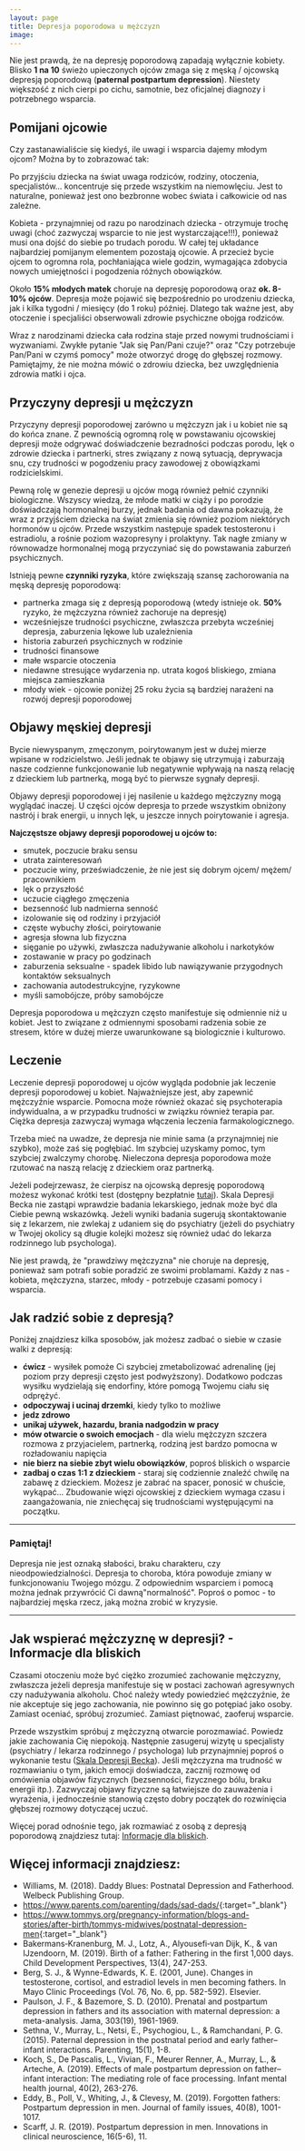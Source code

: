 ```yaml
---
layout: page
title: Depresja poporodowa u mężczyzn
image: 
---
```


Nie jest prawdą, że na depresję poporodową zapadają wyłącznie kobiety. Blisko <strong>1 na 10</strong> świeżo upieczonych ojców zmaga się z męską / ojcowską depresją poporodową (<strong>paternal postpartum depression</strong>). Niestety większość z nich cierpi po cichu, samotnie, bez oficjalnej diagnozy i potrzebnego wsparcia.

## Pomijani ojcowie
Czy zastanawialiście się kiedyś, ile uwagi i wsparcia dajemy młodym ojcom? Można by to zobrazować tak:


Po przyjściu dziecka na świat uwaga rodziców, rodziny, otoczenia, specjalistów... koncentruje się przede wszystkim na niemowlęciu. Jest to naturalne, ponieważ jest ono bezbronne wobec świata i całkowicie od nas zależne. 

Kobieta - przynajmniej od razu po narodzinach dziecka - otrzymuje trochę uwagi (choć zazwyczaj wsparcie to nie jest wystarczające!!!),  ponieważ musi ona dojść do siebie po trudach porodu. W całej tej układance najbardziej pomijanym elementem pozostają ojcowie. A przecież bycie ojcem to ogromna rola, pochłaniająca wiele godzin, wymagająca zdobycia nowych umiejętności i pogodzenia różnych obowiązków. 

Około <strong>15% młodych matek</strong> choruje na depresję poporodową oraz <strong>ok. 8-10% ojców</strong>. Depresja może pojawić się bezpośrednio po urodzeniu dziecka, jak i kilka tygodni / miesięcy (do 1 roku) później.  Dlatego tak ważne jest, aby otoczenie i specjaliści obserwowali zdrowie psychiczne obojga rodziców. 

<div class="box">
Wraz z narodzinami dziecka cała rodzina staje przed nowymi trudnościami i wyzwaniami. Zwykłe pytanie "Jak się Pan/Pani czuje?" oraz "Czy potrzebuje Pan/Pani w czymś pomocy" może otworzyć drogę do głębszej rozmowy. Pamiętajmy, że nie można mówić o zdrowiu dziecka, bez uwzględnienia zdrowia matki i ojca. 
</div>


## Przyczyny depresji u mężczyzn
Przyczyny depresji poporodowej zarówno u mężczyzn jak i u kobiet nie są do końca znane. Z pewnością ogromną rolę w powstawaniu ojcowskiej depresji może odgrywać doświadczenie bezradności podczas porodu, lęk o zdrowie dziecka i partnerki, stres związany z nową sytuacją, deprywacja snu, czy trudności w pogodzeniu pracy zawodowej z obowiązkami rodzicielskimi. 

Pewną rolę w genezie depresji u ojców mogą również pełnić czynniki biologiczne. Wszyscy wiedzą, że młode matki w ciąży i po porodzie doświadczają hormonalnej burzy, jednak badania od dawna pokazują, że wraz z przyjściem dziecka na świat zmienia się również poziom niektórych hormonów u ojców. Przede wszystkim następuje spadek testosteronu i estradiolu, a rośnie poziom wazopresyny i prolaktyny. Tak nagłe zmiany w równowadze hormonalnej mogą przyczyniać się do powstawania zaburzeń psychicznych. 

Istnieją pewne <strong>czynniki ryzyka</strong>, które zwiększają szansę zachorowania na męską depresję poporodową:
- partnerka zmaga się z depresją poporodową (wtedy istnieje ok. <strong>50%</strong> ryzyko, że mężczyzna również zachoruje na depresję)
- wcześniejsze trudności psychiczne, zwłaszcza przebyta wcześniej depresja, zaburzenia lękowe lub uzależnienia
- historia zaburzeń psychicznych w rodzinie
- trudności finansowe
- małe wsparcie otoczenia
- niedawne stresujące wydarzenia np. utrata kogoś bliskiego, zmiana miejsca zamieszkania
- młody wiek - ojcowie poniżej 25 roku życia są bardziej narażeni na rozwój depresji poporodowej

## Objawy męskiej depresji
Bycie niewyspanym, zmęczonym, poirytowanym jest w dużej mierze wpisane w rodzicielstwo. Jeśli jednak te objawy się utrzymują i zaburzają nasze codzienne funkcjonowanie lub negatywnie wpływają na naszą relację z dzieckiem lub partnerką, mogą być to pierwsze sygnały depresji. 

Objawy depresji poporodowej i jej nasilenie u każdego mężczyzny mogą wyglądać inaczej. U części ojców depresja to przede wszystkim obniżony nastrój i brak energii, u innych lęk, u jeszcze innych poirytowanie i agresja.

<strong>Najczęstsze objawy depresji poporodowej u ojców to:</strong>
- smutek, poczucie braku sensu
- utrata zainteresowań
- poczucie winy, przeświadczenie, że nie jest się dobrym ojcem/ mężem/ pracownikiem 
- lęk o przyszłość
- uczucie ciągłego zmęczenia
- bezsenność lub nadmierna senność
- izolowanie się od rodziny i przyjaciół
- częste wybuchy złości, poirytowanie
- agresja słowna lub fizyczna 
- sięganie po używki, zwłaszcza nadużywanie alkoholu i narkotyków
- zostawanie w pracy po godzinach 
- zaburzenia seksualne - spadek libido lub nawiązywanie przygodnych kontaktów seksualnych 
- zachowania autodestrukcyjne, ryzykowne 
- myśli samobójcze, próby samobójcze

<div class="box">
Depresja poporodowa u mężczyzn często manifestuje się odmiennie niż u kobiet. Jest to związane z odmiennymi sposobami radzenia sobie ze stresem, które w dużej mierze uwarunkowane są biologicznie i kulturowo.
</div>


## Leczenie
Leczenie depresji poporodowej u ojców wygląda podobnie jak leczenie depresji poporodowej u kobiet. Najważniejsze jest, aby zapewnić mężczyźnie wsparcie. Pomocna może również okazać się psychoterapia indywidualna, a w przypadku trudności w związku również terapia par. Ciężka depresja zazwyczaj wymaga włączenia leczenia farmakologicznego. 

Trzeba mieć na uwadze, że depresja nie minie sama (a przynajmniej nie szybko), może zaś się pogłębiać. Im szybciej uzyskamy pomoc, tym szybciej zwalczymy chorobę. Nieleczona depresja poporodowa może rzutować na naszą relację z dzieckiem oraz partnerką. 

Jeżeli podejrzewasz, że cierpisz na ojcowską depresję poporodową możesz wykonać krótki test (dostępny bezpłatnie [tutaj](https://depresjapoporodowa.pl/artykuly/test-na-depresje)). Skala Depresji Becka nie zastąpi wprawdzie badania lekarskiego, jednak może być dla Ciebie pewną wskazówką. Jeżeli wyniki badania sugerują skontaktowanie się z lekarzem, nie zwlekaj z udaniem się do psychiatry (jeżeli do psychiatry w Twojej okolicy są długie kolejki możesz się również udać do lekarza rodzinnego lub psychologa). 

<div class="box">
Nie jest prawdą, że "prawdziwy mężczyzna" nie choruje na depresję, ponieważ sam potrafi sobie poradzić ze swoimi problamami. Każdy z nas - kobieta, mężczyzna, starzec, młody - potrzebuje czasami pomocy i wsparcia.
</div>

## Jak radzić sobie z depresją?
Poniżej znajdziesz kilka sposobów, jak możesz zadbać o siebie w czasie walki z depresją:
- **ćwicz** - wysiłek pomoże Ci szybciej zmetabolizować adrenalinę (jej poziom przy depresji często jest podwyższony). Dodatkowo podczas wysiłku wydzielają się endorfiny, które pomogą Twojemu ciału się odprężyć. 
- **odpoczywaj i ucinaj drzemki**, kiedy tylko to możliwe 
- **jedz zdrowo**
- **unikaj używek, hazardu, brania nadgodzin w pracy**
- **mów otwarcie o swoich emocjach** - dla wielu mężczyzn szczera rozmowa z przyjacielem, partnerką, rodziną jest bardzo pomocna w rozładowaniu napięcia
- **nie bierz na siebie zbyt wielu obowiązków**, poproś bliskich o wsparcie
- **zadbaj o czas 1:1 z dzieckiem** - staraj się codziennie znaleźć chwilę na zabawę z dzieckiem. Możesz je zabrać na spacer, ponosić w chuście, wykąpać... Zbudowanie więzi ojcowskiej z dzieckiem wymaga czasu i zaangażowania, nie zniechęcaj się trudnościami występującymi na początku.

---

### Pamiętaj!
Depresja nie jest oznaką słabości, braku charakteru, czy nieodpowiedzialności. Depresja to choroba, która powoduje zmiany w funkcjonowaniu Twojego mózgu. Z odpowiednim wsparciem i pomocą można jednak przywrócić Ci  dawną"normalność". Poproś o pomoc - to najbardziej męska rzecz, jaką można zrobić w kryzysie.

---


## Jak wspierać mężczyznę w depresji? - Informacje dla bliskich 
Czasami otoczeniu może być ciężko zrozumieć zachowanie mężczyzny, zwłaszcza jeżeli depresja manifestuje się w postaci zachowań agresywnych czy nadużywania alkoholu. Choć należy wtedy powiedzieć mężczyźnie, że nie akceptuje się jego zachowania, nie powinno się go potępiać jako osoby. Zamiast oceniać, spróbuj zrozumieć. Zamiast piętnować, zaoferuj wsparcie. 

Przede wszystkim spróbuj z mężczyzną otwarcie porozmawiać. Powiedz jakie zachowania Cię niepokoją. Następnie zasugeruj wizytę u specjalisty (psychiatry / lekarza rodzinnego / psychologa) lub przynajmniej poproś o wykonanie testu ([Skala Depresji Becka](https://depresjapoporodowa.pl/artykuly/test-na-depresje)). Jeśli mężczyzna ma trudność w rozmawianiu o tym, jakich emocji doświadcza, zacznij rozmowę od omówienia objawów fizycznych (bezsenności, fizycznego bólu, braku energii itp.). Zazwyczaj objawy fizyczne są łatwiejsze do zauważenia i wyrażenia, i jednocześnie stanowią często dobry początek do rozwinięcia głębszej rozmowy dotyczącej uczuć. 

Więcej porad odnośnie tego, jak rozmawiać z osobą z depresją poporodową znajdziesz tutaj: [Informacje dla bliskich](https://depresjapoporodowa.pl/informacje-dla-bliskich). 


## Więcej informacji znajdziesz:
- Williams, M. (2018). Daddy Blues: Postnatal Depression and Fatherhood. Welbeck Publishing Group.
- <https://www.parents.com/parenting/dads/sad-dads/>{:target="_blank"}
- <https://www.tommys.org/pregnancy-information/blogs-and-stories/after-birth/tommys-midwives/postnatal-depression-men>{:target="_blank"}
- Bakermans‐Kranenburg, M. J., Lotz, A., Alyousefi‐van Dijk, K., & van IJzendoorn, M. (2019). Birth of a father: Fathering in the first 1,000 days. Child Development Perspectives, 13(4), 247-253.
- Berg, S. J., & Wynne-Edwards, K. E. (2001, June). Changes in testosterone, cortisol, and estradiol levels in men becoming fathers. In Mayo Clinic Proceedings (Vol. 76, No. 6, pp. 582-592). Elsevier.
- Paulson, J. F., & Bazemore, S. D. (2010). Prenatal and postpartum depression in fathers and its association with maternal depression: a meta-analysis. Jama, 303(19), 1961-1969.
- Sethna, V., Murray, L., Netsi, E., Psychogiou, L., & Ramchandani, P. G. (2015). Paternal depression in the postnatal period and early father–infant interactions. Parenting, 15(1), 1-8.
- Koch, S., De Pascalis, L., Vivian, F., Meurer Renner, A., Murray, L., & Arteche, A. (2019). Effects of male postpartum depression on father–infant interaction: The mediating role of face processing. Infant mental health journal, 40(2), 263-276.
- Eddy, B., Poll, V., Whiting, J., & Clevesy, M. (2019). Forgotten fathers: Postpartum depression in men. Journal of family issues, 40(8), 1001-1017.
- Scarff, J. R. (2019). Postpartum depression in men. Innovations in clinical neuroscience, 16(5-6), 11.
